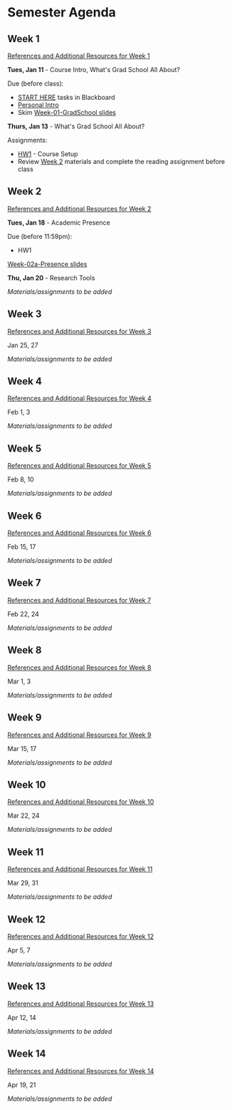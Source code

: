 # Semester Agenda

## Week 1
[References and Additional Resources for Week 1](resources.md#week-1)

**Tues, Jan 11** - Course Intro, What's Grad School All About? 

Due (before class):
* [START HERE](https://www.blackboard.odu.edu/webapps/blackboard/content/listContentEditable.jsp?content_id=_10497348_1&course_id=_394465_1&mode=reset) tasks in Blackboard
* [Personal Intro](https://www.blackboard.odu.edu/webapps/discussionboard/do/forum?action=list_threads&course_id=_394465_1&nav=discussion_board_entry&conf_id=_457421_1&forum_id=_495768_1)
* Skim [Week-01-GradSchool slides](https://docs.google.com/presentation/d/1zQod31-t-DK8C1j-N2G5ErRlwBofrDSvD6aShOs28NE/edit#slide=id.p1)

**Thurs, Jan 13** - What's Grad School All About?

Assignments:
* [HW1](HW1.md) - Course Setup
* Review [Week 2](#week-2) materials and complete the reading assignment before class

## Week 2
[References and Additional Resources for Week 2](resources.md#week-2)

**Tues, Jan 18** - Academic Presence

Due (before 11:59pm):
* HW1

[Week-02a-Presence slides](https://docs.google.com/presentation/d/1s9XfcjeoucAl563yx_1_iK6Sr7aLUrr4UtrDz2bXHQk/edit?usp=sharing)

**Thu, Jan 20** - Research Tools

*Materials/assignments to be added*

## Week 3
[References and Additional Resources for Week 3](resources.md#week-3)

Jan 25, 27


*Materials/assignments to be added*

## Week 4
[References and Additional Resources for Week 4](resources.md#week-4)

Feb 1, 3


*Materials/assignments to be added*

## Week 5
[References and Additional Resources for Week 5](resources.md#week-5)

Feb 8, 10


*Materials/assignments to be added*

## Week 6
[References and Additional Resources for Week 6](resources.md#week-6)

Feb 15, 17


*Materials/assignments to be added*

## Week 7
[References and Additional Resources for Week 7](resources.md#week-7)

Feb 22, 24


*Materials/assignments to be added*

## Week 8
[References and Additional Resources for Week 8](resources.md#week-8)

Mar 1, 3

*Materials/assignments to be added*

## Week 9
[References and Additional Resources for Week 9](resources.md#week-9)

Mar 15, 17


*Materials/assignments to be added*

## Week 10
[References and Additional Resources for Week 10](resources.md#week-10)

Mar 22, 24


*Materials/assignments to be added*

## Week 11
[References and Additional Resources for Week 11](resources.md#week-11)

Mar 29, 31


*Materials/assignments to be added*

## Week 12
[References and Additional Resources for Week 12](resources.md#week-12)

Apr 5, 7


*Materials/assignments to be added*

## Week 13
[References and Additional Resources for Week 13](resources.md#week-13)

Apr 12, 14

*Materials/assignments to be added*

## Week 14
[References and Additional Resources for Week 14](resources.md#week-14)

Apr 19, 21


*Materials/assignments to be added*
